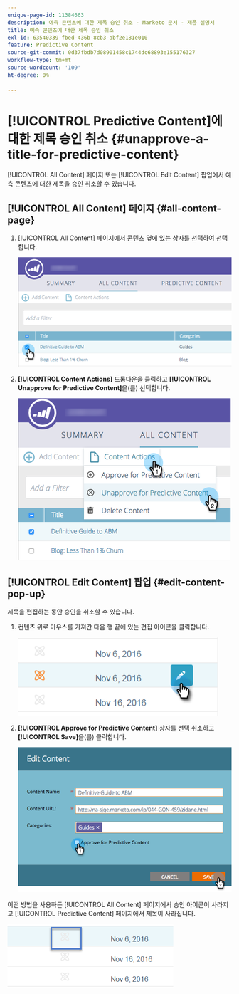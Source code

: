 ```yaml
---
unique-page-id: 11384663
description: 예측 콘텐츠에 대한 제목 승인 취소 - Marketo 문서 - 제품 설명서
title: 예측 콘텐츠에 대한 제목 승인 취소
exl-id: 63540339-fbed-436b-8cb3-abf2e181e010
feature: Predictive Content
source-git-commit: 0d37fbdb7d08901458c1744dc68893e155176327
workflow-type: tm+mt
source-wordcount: '109'
ht-degree: 0%

---
```


# [!UICONTROL Predictive Content]에 대한 제목 승인 취소 {#unapprove-a-title-for-predictive-content}

[!UICONTROL All Content] 페이지 또는 [!UICONTROL Edit Content] 팝업에서 예측 콘텐츠에 대한 제목을 승인 취소할 수 있습니다.

## [!UICONTROL All Content] 페이지 {#all-content-page}

1. [!UICONTROL All Content] 페이지에서 콘텐츠 옆에 있는 상자를 선택하여 선택합니다.

   ![](assets/image2017-10-3-9-3a18-3a38.png)

1. **[!UICONTROL Content Actions]** 드롭다운을 클릭하고 **[!UICONTROL Unapprove for Predictive Content]**&#x200B;을(를) 선택합니다.

   ![](assets/image2017-10-3-9-3a19-3a20.png)

## [!UICONTROL Edit Content] 팝업 {#edit-content-pop-up}

제목을 편집하는 동안 승인을 취소할 수 있습니다.

1. 컨텐츠 위로 마우스를 가져간 다음 행 끝에 있는 편집 아이콘을 클릭합니다.

   ![](assets/click-icon-hand.png)

1. **[!UICONTROL Approve for Predictive Content]** 상자를 선택 취소하고 **[!UICONTROL Save]**&#x200B;을(를) 클릭합니다.

   ![](assets/image2017-10-3-9-3a20-3a17.png)

어떤 방법을 사용하든 [!UICONTROL All Content] 페이지에서 승인 아이콘이 사라지고 [!UICONTROL Predictive Content] 페이지에서 제목이 사라집니다.

![](assets/unapprove-content-no-icon.png)
